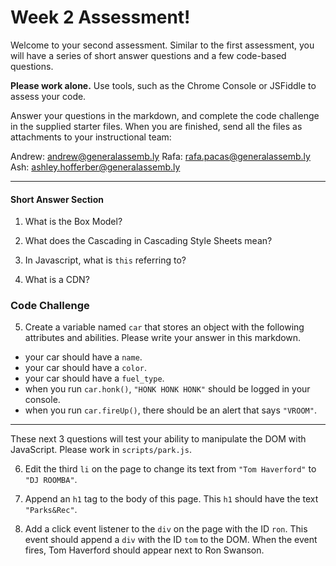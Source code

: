 # Week 2 Assessment!

Welcome to your second assessment. Similar to the first assessment, you will have a series of short answer questions and a few code-based questions.

**Please work alone.** Use tools, such as the Chrome Console or JSFiddle to assess your code.

Answer your questions in the markdown, and complete the code challenge in the supplied starter files. When you are finished, send all the files as attachments to your instructional team:

Andrew: andrew@generalassemb.ly
Rafa: rafa.pacas@generalassemb.ly
Ash: ashley.hofferber@generalassemb.ly

---

#### Short Answer Section

1. What is the Box Model?

2. What does the Cascading in Cascading Style Sheets mean?

3. In Javascript, what is ```this``` referring to?

4. What is a CDN?

### Code Challenge


5. Create a variable named `car` that stores an object with the following attributes and abilities. Please write your answer in this markdown.

  - your car should have a `name`.
  - your car should have a `color`.
  - your car should have a `fuel_type`.
  - when you run `car.honk()`, `"HONK HONK HONK"` should be logged in your console.
  - when you run `car.fireUp()`, there should be an alert that says `"VROOM"`.

---  

These next 3 questions will test your ability to manipulate the DOM with JavaScript. Please work in `scripts/park.js`.

6. Edit the third `li` on the page to change its text from `"Tom Haverford"` to `"DJ ROOMBA"`.  

7. Append an `h1` tag to the body of this page.  This `h1` should have the text `"Parks&Rec"`.

8. Add a click event listener to the `div` on the page with the ID `ron`. This event should append a `div` with the ID `tom` to the DOM. When the event fires, Tom Haverford should appear next to Ron Swanson.  
